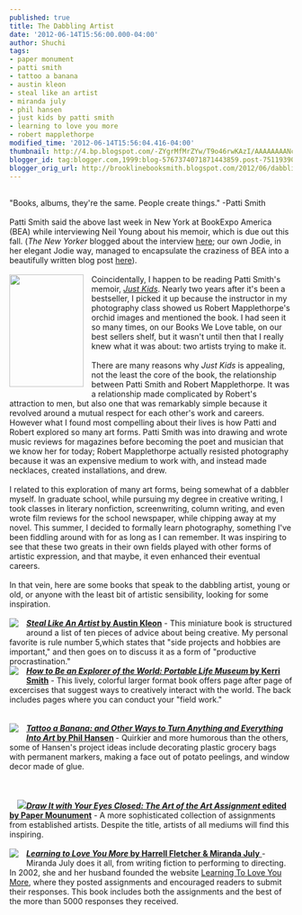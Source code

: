 ```yaml
---
published: true
title: The Dabbling Artist
date: '2012-06-14T15:56:00.000-04:00'
author: Shuchi
tags:
- paper monument
- patti smith
- tattoo a banana
- austin kleon
- steal like an artist
- miranda july
- phil hansen
- just kids by patti smith
- learning to love you more
- robert mapplethorpe
modified_time: '2012-06-14T15:56:04.416-04:00'
thumbnail: http://4.bp.blogspot.com/-ZYgrMfMrZYw/T9o46rwKAzI/AAAAAAAANcA/drCh6L8s4PY/s72-c/just+kids.jpg
blogger_id: tag:blogger.com,1999:blog-5767374071871443859.post-7511939027875210988
blogger_orig_url: http://brooklinebooksmith.blogspot.com/2012/06/dabbling-artist.html
---
```


<div dir="ltr" style="text-align: left;" trbidi="on"><br /><div style="border-bottom: medium none; border-left: medium none; border-right: medium none; border-top: medium none;">"Books, albums, they're the same. People create things." -Patti Smith</div><div style="border-bottom: medium none; border-left: medium none; border-right: medium none; border-top: medium none;"><br /></div>Patti Smith said the above last week in New York at BookExpo America (BEA) while interviewing Neil Young about his memoir, which is due out this fall. (<em>The New Yorker</em> blogged about the interview <a href="http://www.newyorker.com/online/blogs/books/2012/06/neil-young-and-patti-smith.html#ixzz1xVUAL91N" target="_blank">here</a>; our own Jodie, in her elegant Jodie way, managed to encapsulate the craziness of BEA into a beautifully written blog post <a href="http://www.brooklinebooksmith.blogspot.com/2012/06/dispatch-from-book-expo-america-or.html" target="_blank">here</a>).<br /><br /><div style="border-bottom: medium none; border-left: medium none; border-right: medium none; border-top: medium none;"><a href="http://4.bp.blogspot.com/-ZYgrMfMrZYw/T9o46rwKAzI/AAAAAAAANcA/drCh6L8s4PY/s1600/just+kids.jpg" imageanchor="1" style="clear: left; cssfloat: left; float: left; margin-bottom: 1em; margin-right: 1em;"><img border="0" height="200" pca="true" src="http://4.bp.blogspot.com/-ZYgrMfMrZYw/T9o46rwKAzI/AAAAAAAANcA/drCh6L8s4PY/s200/just+kids.jpg" width="132" /></a>Coincidentally, I happen to be reading Patti Smith's memoir, <em><a href="http://www.brooklinebooksmith-shop.com/book/%5Bmodel%5D-117" target="_blank">Just Kids</a></em>. Nearly two years after it's been a bestseller, I picked it up because the instructor in my photography class showed us Robert Mapplethorpe's orchid images and mentioned the book. I had seen it so many times, on our Books We Love table, on our best sellers shelf, but it wasn't until then that I really knew what it was about: two artists trying to make it.&nbsp; </div><div style="border-bottom: medium none; border-left: medium none; border-right: medium none; border-top: medium none;"><br /></div><div style="border-bottom: medium none; border-left: medium none; border-right: medium none; border-top: medium none;">There are many reasons why <em>Just Kids</em> is appealing, not the least the core of the book, the relationship between Patti Smith and Robert Mapplethorpe. It was a relationship made complicated by Robert's attraction to men, but also one that was remarkably simple because it revolved around a mutual respect for each other's work and careers. However what I found most&nbsp;compelling about their lives is how Patti and Robert explored so many art forms. Patti Smith was into drawing and wrote music reviews for magazines before becoming the poet and musician that we know her for today; Robert Mapplethorpe actually resisted photography because it was an expensive medium to work with, and instead made necklaces, created installations, and drew.</div><div style="border-bottom: medium none; border-left: medium none; border-right: medium none; border-top: medium none;"><br /></div><div style="border-bottom: medium none; border-left: medium none; border-right: medium none; border-top: medium none;">I related to this exploration of many art forms, being somewhat of a dabbler myself. In graduate school, while pursuing my degree in creative writing, I took classes in literary nonfiction, screenwriting, column writing, and even wrote film reviews for the school newspaper, while chipping away at my novel. This summer, I decided to formally learn photography, something I've been fiddling around with for as long as I can remember. It was inspiring to see that these two greats in their own fields played with&nbsp;other forms of artistic expression, and&nbsp;that maybe, it&nbsp;even enhanced their eventual careers.</div><div style="border-bottom: medium none; border-left: medium none; border-right: medium none; border-top: medium none;"><br /></div><div style="border-bottom: medium none; border-left: medium none; border-right: medium none; border-top: medium none;">In that vein, here are some books that speak to the dabbling artist, young or old, or anyone with the least bit of artistic sensibility, looking for some inspiration. <br /><br /><div style="border-bottom: medium none; border-left: medium none; border-right: medium none; border-top: medium none;"><a href="http://2.bp.blogspot.com/-8PVtSUNoBAE/T9pAFTZMs9I/AAAAAAAANdE/S_hIujZ9YnY/s1600/steal.jpg" imageanchor="1" style="clear: left; cssfloat: left; float: left; margin-bottom: 1em; margin-right: 1em;"><img border="0" pca="true" src="http://2.bp.blogspot.com/-8PVtSUNoBAE/T9pAFTZMs9I/AAAAAAAANdE/S_hIujZ9YnY/s1600/steal.jpg" /></a><strong><a href="http://www.brooklinebooksmith-shop.com/book/9780761169253" target="_blank"><em>Steal Like An Artist</em> by Austin Kleon</a></strong> - This miniature book is structured around a list of ten pieces of advice about being creative. My personal favorite is rule number 5,which states that "side projects and hobbies are important," and then goes on to discuss it as a form of "productive procrastination." </div></div><div style="border-bottom: medium none; border-left: medium none; border-right: medium none; border-top: medium none;"><div style="border-bottom: medium none; border-left: medium none; border-right: medium none; border-top: medium none;"><a href="http://3.bp.blogspot.com/-gHpwazYD_k0/T9pBHq3xTFI/AAAAAAAANdk/H0ZqfSMN1gM/s1600/how+to+be.jpg" imageanchor="1" style="clear: left; cssfloat: left; float: left; margin-bottom: 1em; margin-right: 1em;"><img border="0" pca="true" src="http://3.bp.blogspot.com/-gHpwazYD_k0/T9pBHq3xTFI/AAAAAAAANdk/H0ZqfSMN1gM/s1600/how+to+be.jpg" /></a><strong><a href="http://www.brooklinebooksmith-shop.com/book/9780399534607" target="_blank"><em>How to Be an Explorer of the World: Portable Life Museum</em> by Kerri Smith</a></strong> - This lively, colorful larger format book offers page after page of excercises that suggest ways to creatively interact with the world. The back includes pages where you can conduct your "field work."</div></div><div style="border-bottom: medium none; border-left: medium none; border-right: medium none; border-top: medium none;"><br /><div style="border-bottom: medium none; border-left: medium none; border-right: medium none; border-top: medium none;"><br /></div><div style="border-bottom: medium none; border-left: medium none; border-right: medium none; border-top: medium none;"><a href="http://4.bp.blogspot.com/-mF3gZYD4bDI/T9pBMf9OGJI/AAAAAAAANds/CycmgP-M1I8/s1600/tattoo.jpg" imageanchor="1" style="clear: left; cssfloat: left; float: left; margin-bottom: 1em; margin-right: 1em;"><img border="0" pca="true" src="http://4.bp.blogspot.com/-mF3gZYD4bDI/T9pBMf9OGJI/AAAAAAAANds/CycmgP-M1I8/s1600/tattoo.jpg" /></a><strong><a href="http://www.brooklinebooksmith-shop.com/book/9780399537479" target="_blank"><em>Tattoo a Banana: and Other Ways to Turn Anything and Everything Into Art</em> by Phil Hansen</a> </strong>- Quirkier and more humorous than the others, some of Hansen's project ideas include decorating plastic grocery bags with permanent markers, making a face out of potato peelings, and window decor made of glue. </div></div><div style="border-bottom: medium none; border-left: medium none; border-right: medium none; border-top: medium none;"><br />&nbsp;</div><div style="border-bottom: medium none; border-left: medium none; border-right: medium none; border-top: medium none;"><div style="border-bottom: medium none; border-left: medium none; border-right: medium none; border-top: medium none;"><br /></div><div style="border-bottom: medium none; border-left: medium none; border-right: medium none; border-top: medium none;"><a href="http://3.bp.blogspot.com/-8daXBCxxWng/T9pBUkmlxnI/AAAAAAAANd0/OkIWnPGASvw/s1600/draw+it.jpg" imageanchor="1" style="clear: left; cssfloat: left; float: left; margin-bottom: 1em; margin-right: 1em;"></a><a href="http://www.blogger.com/goog_465798392"><img border="0" pca="true" src="http://3.bp.blogspot.com/-8daXBCxxWng/T9pBUkmlxnI/AAAAAAAANd0/OkIWnPGASvw/s1600/draw+it.jpg" /></a></a><strong><a href="http://www.nytimes.com/2012/03/30/books/draw-it-with-your-eyes-closed-edited-by-paper-monument.html" target="_blank"><em>Draw It with Your Eyes Closed: The Art of the Art Assignment</em> edited by Paper Mounument</a></strong> - A more sophisticated collection of assignments from established artists. Despite the title, artists of all mediums will find this inspiring. </div></div><div style="border-bottom: medium none; border-left: medium none; border-right: medium none; border-top: medium none;"><div style="border-bottom: medium none; border-left: medium none; border-right: medium none; border-top: medium none;"><br /></div></div><div class="separator" style="clear: both; text-align: center;"></div><div style="border-bottom: medium none; border-left: medium none; border-right: medium none; border-top: medium none;"><div style="border-bottom: medium none; border-left: medium none; border-right: medium none; border-top: medium none;"><a href="http://4.bp.blogspot.com/-5H5r7plwMWw/T9pBgFvdfbI/AAAAAAAANd8/lkuvOX18owM/s1600/learning+to+love+you.jpg" imageanchor="1" style="clear: left; cssfloat: left; float: left; margin-bottom: 1em; margin-right: 1em;"><img border="0" pca="true" src="http://4.bp.blogspot.com/-5H5r7plwMWw/T9pBgFvdfbI/AAAAAAAANd8/lkuvOX18owM/s1600/learning+to+love+you.jpg" /></a><a href="http://www.brooklinebooksmith-shop.com/book/9783791337333" target="_blank"><strong><em>Learning to Love You More</em> by Harrell Fletcher &amp; Miranda July</strong> </a>- Miranda July does it all, from writing fiction to performing to directing. In 2002, she and her husband founded the website <a href="http://www.learningtoloveyoumore.com/" target="_blank">Learning To Love You More</a>, where they posted assignments and encouraged readers to submit their responses. This book includes both the assignments and the best of the more than 5000 responses they received. </div></div><div style="border-bottom: medium none; border-left: medium none; border-right: medium none; border-top: medium none;"><br /></div><br /><div class="separator" style="border-bottom: medium none; border-left: medium none; border-right: medium none; border-top: medium none; clear: both; text-align: center;"></div></div>